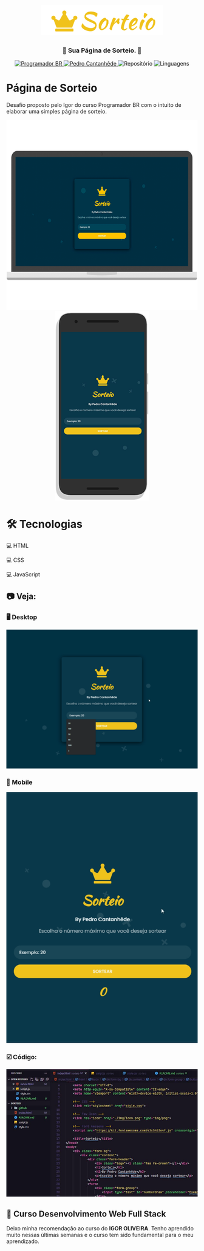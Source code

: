 <h1 align="center">
    <img alt="Sorteio" src="github/logo.png" width="320px" />
</h1>

<div align="center">
    <h3> 👑 Sua Página de Sorteio. 👑 </h3>
    <a href="https://programadorbr.com/?src=adgogbst&gclid=Cj0KCQjwp86EBhD7ARIsAFkgakg4inXFT5ov7LCBH1e27-Hbb3y9IFKxG0CWdbBJ40YkQHwpifGH5nsaAtejEALw_wcB" target="_blank">
      <img src="https://img.shields.io/static/v1?label=ProgramadorBR&message=Igor&color=f0c21b&style=for-the-badge" target="_blank" alt="Programador BR">
    </a>
    <a href="https://github.com/PedroCantanhede" target="_blank">
      <img src="https://img.shields.io/static/v1?label=Author&message=PedroCantanhede&color=f0c21b&style=for-the-badge" target="_blank" alt="Pedro Cantanhêde">
    </a>
    <img src="https://img.shields.io/github/repo-size/PedroCantanhede/Sorteio?color=f0c21b&style=for-the-badge" alt="Repositório"> 
    <img src="https://img.shields.io/github/languages/count/PedroCantanhede/Sorteio?color=f0c21b&style=for-the-badge" alt="Linguagens">
</div>

# Página de Sorteio

Desafio proposto pelo Igor do curso Programador BR com o intuito de elaborar uma simples página de sorteio.

<div align="center" >
  <img src="./github/note.png" alt="demo-web" height="500">
</div>

<div align="center" >
  <img src="./github/mobile.png" alt="demo-web" height="500">
</div>

# 🛠️ Tecnologias

💻 HTML

💻 CSS

💻 JavaScript

## :camera: Veja:

### 🖥️ Desktop

![GIF](github/desktop.gif)

### 📱 Mobile

![GIF](github/mobile.gif)


### ☑️ Código:

![image](github/codigo.JPG)

## 🌟 Curso Desenvolvimento Web Full Stack

Deixo minha recomendação ao curso do **IGOR OLIVEIRA**. Tenho aprendido muito nessas últimas semanas e o curso tem sido fundamental para o meu aprendizado.

